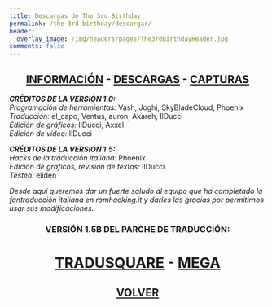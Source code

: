 ```yaml
---
title: Descargas de The 3rd Birthday
permalink: /the-3rd-birthday/descargar/
header:
  overlay_image: /img/headers/pages/The3rdBirthdayHeader.jpg
comments: false
---
```

<h2 style="text-align: center;"><strong><a href="/the-3rd-birthday/informacion/">INFORMACIÓN</a> - <a href="/the-3rd-birthday/descargar/">DESCARGAS</a> - <a href="/the-3rd-birthday/capturas/">CAPTURAS</a></strong></h2>

_**CRÉDITOS DE LA VERSIÓN 1.0:**_  
_Programación de herramientas:_ Vash, Joghi, SkyBladeCloud, Phoenix  
_Traducción:_ el_capo, Ventus, auron, Akareh, IlDucci  
_Edición de gráficos:_ IlDucci, Axxel  
_Edición de vídeo:_ IlDucci

_**CRÉDITOS DE LA VERSIÓN 1.5:**_  
_Hacks de la traducción italiana:_ Phoenix  
_Edición de gráficos, revisión de textos:_ IlDucci  
_Testeo:_ eliden

_Desde aquí queremos dar un fuerte saludo al equipo que ha completado la fantraducción 
italiana en romhacking.it y darles las gracias por permitirnos usar sus modificaciones._

<h3 style="text-align: center;">VERSIÓN 1.5B DEL PARCHE DE TRADUCCIÓN:</h3>

<h1 style="text-align: center;"><strong><a href="https://tradusquare.es/parches/TraduccionesTioVictor/T3B-V15B-TraduESP.7z" target="_blank">TRADUSQUARE</a> - <a href="https://mega.nz/file/AUdwRDrD#Tc9W1iwCv34CVQsnIFWxlLYeMeVaI8ddX94K4loAHYE" target="_blank">MEGA</a></strong></h1>

<h2 style="text-align: center;"><a href="/the-3rd-birthday/"><strong>VOLVER</strong></a></h2>


